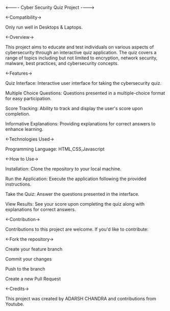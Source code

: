 <---- Cyber Security Quiz Project ---->

<-Compatibility->

Only run well in Desktops & Laptops.

<-Overview->

This project aims to educate and test individuals on various aspects of cybersecurity through an interactive quiz application. The quiz covers a range of topics including but not limited to encryption, network security, malware, best practices, and cybersecurity concepts.


<-Features->

Quiz Interface: Interactive user interface for taking the cybersecurity quiz.

Multiple Choice Questions: Questions presented in a multiple-choice format for easy participation.

Score Tracking: Ability to track and display the user's score upon completion.

Informative Explanations: Providing explanations for correct answers to enhance learning.


<-Technologies Used->

Programming Language: HTML,CSS,Javascript


<-How to Use->

Installation: Clone the repository to your local machine.

Run the Application: Execute the application following the provided instructions.

Take the Quiz: Answer the questions presented in the interface.

View Results: See your score upon completing the quiz along with explanations for correct answers.


<-Contribution->

Contributions to this project are welcome. If you'd like to contribute:


<-Fork the repository->

Create your feature branch

Commit your changes

Push to the branch

Create a new Pull Request


<-Credits->

This project was created by ADARSH CHANDRA and contributions from Youtube.

